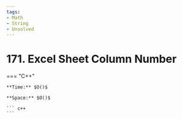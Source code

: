 ```yaml
---
tags:
- Math
- String
- Unsolved
---
```



# 171. Excel Sheet Column Number

=== "C++"

    **Time:** $O()$

    **Space:** $O()$

    ``` c++
    ```